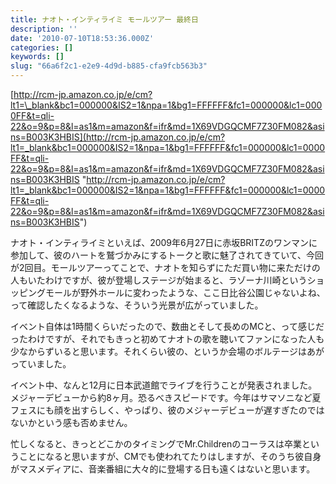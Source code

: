 ```yaml
---
title: ナオト・インティライミ モールツアー 最終日
description: ''
date: '2010-07-10T18:53:36.000Z'
categories: []
keywords: []
slug: "66a6f2c1-e2e9-4d9d-b885-cfa9fcb563b3"
---
```

[http://rcm-jp.amazon.co.jp/e/cm?lt1=\_blank&bc1=000000&IS2=1&npa=1&bg1=FFFFFF&fc1=000000&lc1=0000FF&t=qli-22&o=9&p=8&l=as1&m=amazon&f=ifr&md=1X69VDGQCMF7Z30FM082&asins=B003K3HBIS](http://rcm-jp.amazon.co.jp/e/cm?lt1=_blank&bc1=000000&IS2=1&npa=1&bg1=FFFFFF&fc1=000000&lc1=0000FF&t=qli-22&o=9&p=8&l=as1&m=amazon&f=ifr&md=1X69VDGQCMF7Z30FM082&asins=B003K3HBIS "http://rcm-jp.amazon.co.jp/e/cm?lt1=_blank&bc1=000000&IS2=1&npa=1&bg1=FFFFFF&fc1=000000&lc1=0000FF&t=qli-22&o=9&p=8&l=as1&m=amazon&f=ifr&md=1X69VDGQCMF7Z30FM082&asins=B003K3HBIS")

ナオト・インティライミといえば、2009年6月27日に赤坂BRITZのワンマンに参加して、彼のハートを鷲づかみにするトークと歌に魅了されてきていて、今回が2回目。モールツアーってことで、ナオトを知らずにただ買い物に来ただけの人もいたわけですが、彼が登場しステージが始まると、ラゾーナ川崎というショッピングモールが野外ホールに変わったような、ここ日比谷公園じゃないよね、って確認したくなるような、そういう光景が広がっていました。

イベント自体は1時間くらいだったので、数曲とそして長めのMCと、って感じだったわけですが、それでもきっと初めてナオトの歌を聴いてファンになった人も少なからずいると思います。それくらい彼の、というか会場のボルテージはあがっていました。

イベント中、なんと12月に日本武道館でライブを行うことが発表されました。メジャーデビューから約8ヶ月。恐るべきスピードです。今年はサマソニなど夏フェスにも顔を出すらしく、やっぱり、彼のメジャーデビューが遅すぎたのではないかという感も否めません。

忙しくなると、きっとどこかのタイミングでMr.Childrenのコーラスは卒業ということになると思いますが、CMでも使われてたりはしますが、そのうち彼自身がマスメディアに、音楽番組に大々的に登場する日も遠くはないと思います。